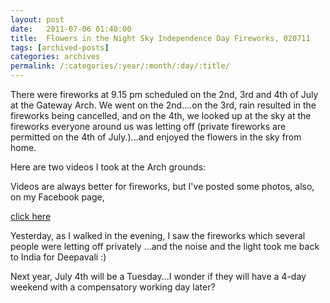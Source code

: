 ```yaml
---
layout: post
date:	2011-07-06 01:40:00
title:  Flowers in the Night Sky Independence Day Fireworks, 020711
tags: [archived-posts]
categories: archives
permalink: /:categories/:year/:month/:day/:title/
---
```

There were fireworks at 9.15 pm scheduled on the 2nd, 3rd and 4th of July at the Gateway Arch. We went on the 2nd....on the 3rd, rain resulted in the fireworks being cancelled, and on the 4th, we looked up at the sky at the fireworks everyone around us was letting off (private fireworks are permitted on the 4th of July.)...and enjoyed the flowers in the sky from home.

Here are two videos I took at the Arch grounds:

<lj-embed id="701"/>




<lj-embed id="702"/>

Videos are always better for fireworks, but I've posted some photos, also, on my Facebook page,

<a href="http://www.facebook.com/media/set/?set=a.10150232409398878.330662.587058877"> click here </a>

Yesterday, as I walked in the evening, I saw the fireworks which several people were letting off privately ...and the noise and the light took me back to India for Deepavali :)

Next year, July 4th will be a Tuesday...I wonder if they will have a 4-day weekend with a compensatory working day later?
